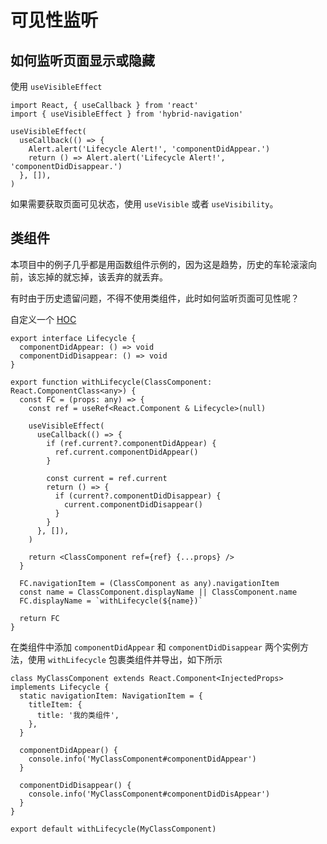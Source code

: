 # 可见性监听

## 如何监听页面显示或隐藏

使用 `useVisibleEffect`

```tsx
import React, { useCallback } from 'react'
import { useVisibleEffect } from 'hybrid-navigation'

useVisibleEffect(
  useCallback(() => {
    Alert.alert('Lifecycle Alert!', 'componentDidAppear.')
    return () => Alert.alert('Lifecycle Alert!', 'componentDidDisappear.')
  }, []),
)
```

如果需要获取页面可见状态，使用 `useVisible` 或者 `useVisibility`。

## 类组件

本项目中的例子几乎都是用函数组件示例的，因为这是趋势，历史的车轮滚滚向前，该忘掉的就忘掉，该丢弃的就丢弃。

有时由于历史遗留问题，不得不使用类组件，此时如何监听页面可见性呢？

自定义一个 [HOC](https://reactjs.org/docs/higher-order-components.html)

```tsx
export interface Lifecycle {
  componentDidAppear: () => void
  componentDidDisappear: () => void
}

export function withLifecycle(ClassComponent: React.ComponentClass<any>) {
  const FC = (props: any) => {
    const ref = useRef<React.Component & Lifecycle>(null)

    useVisibleEffect(
      useCallback(() => {
        if (ref.current?.componentDidAppear) {
          ref.current.componentDidAppear()
        }

        const current = ref.current
        return () => {
          if (current?.componentDidDisappear) {
            current.componentDidDisappear()
          }
        }
      }, []),
    )

    return <ClassComponent ref={ref} {...props} />
  }

  FC.navigationItem = (ClassComponent as any).navigationItem
  const name = ClassComponent.displayName || ClassComponent.name
  FC.displayName = `withLifecycle(${name})`

  return FC
}
```

在类组件中添加 `componentDidAppear` 和 `componentDidDisappear` 两个实例方法，使用 `withLifecycle` 包裹类组件并导出，如下所示

```tsx
class MyClassComponent extends React.Component<InjectedProps> implements Lifecycle {
  static navigationItem: NavigationItem = {
    titleItem: {
      title: '我的类组件',
    },
  }

  componentDidAppear() {
    console.info('MyClassComponent#componentDidAppear')
  }

  componentDidDisappear() {
    console.info('MyClassComponent#componentDidDisAppear')
  }
}

export default withLifecycle(MyClassComponent)
```
